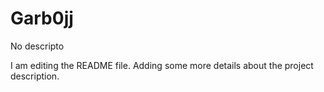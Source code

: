 # Garb0jj
No descripto

I am editing the README file. Adding some more details about the project description.
